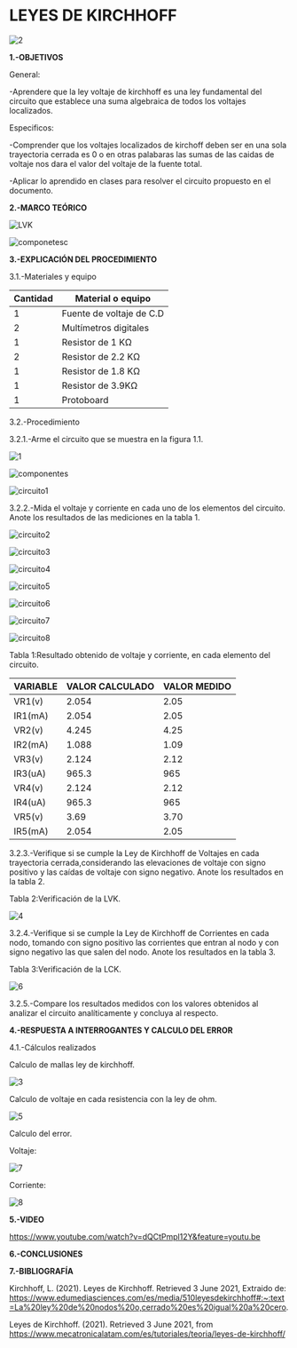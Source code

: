 # LEYES DE KIRCHHOFF
![2](https://user-images.githubusercontent.com/75336529/120421079-42ffc300-c32b-11eb-9c18-dc67a5372d97.PNG)


**1.-OBJETIVOS**

General:

-Aprendere que la ley voltaje de kirchhoff es una ley fundamental del circuito que establece una suma algebraica de todos los voltajes localizados.

Especificos:

-Comprender que los voltajes localizados de kirchoff deben ser en una sola trayectoria cerrada es 0 o en otras palabaras las sumas de las caidas de voltaje nos dara el valor del voltaje de la fuente total.

-Aplicar lo aprendido en clases para resolver el circuito propuesto en el documento.


**2.-MARCO TEÓRICO**

![LVK](https://user-images.githubusercontent.com/75336529/120564920-96c4e780-c3d1-11eb-9cb0-f38381bd9d4a.jpeg)

![componetesc](https://user-images.githubusercontent.com/75336529/120583977-c20cfe00-c3f4-11eb-9f51-fff886bc722a.jpeg)

**3.-EXPLICACIÓN DEL PROCEDIMIENTO**

3.1.-Materiales y equipo

|Cantidad|Material o equipo|
|---|---|
|1|Fuente de voltaje de C.D|
|2|Multímetros digitales|
|1|Resistor de 1 KΩ|
|2|Resistor de 2.2 KΩ|
|1|Resistor de 1.8 KΩ|
|1|Resistor de 3.9KΩ|
|1|Protoboard|

3.2.-Procedimiento 

3.2.1.-Arme el circuito que se muestra en la figura 1.1.

![1](https://user-images.githubusercontent.com/75336529/120404357-cd382f00-c30b-11eb-848f-b3031e5714e2.PNG)

![componentes](https://user-images.githubusercontent.com/75336529/120531253-0cb25a00-c3a4-11eb-8e50-f74302905308.jpeg)

![circuito1](https://user-images.githubusercontent.com/75336529/120531282-1471fe80-c3a4-11eb-951f-d43144fbd438.jpeg)

3.2.2.-Mida el voltaje y corriente en cada uno de los elementos del circuito. Anote los resultados de las mediciones en la tabla 1.

![circuito2](https://user-images.githubusercontent.com/75336529/120531287-15a32b80-c3a4-11eb-9adf-6c43458dba2c.jpeg)

![circuito3](https://user-images.githubusercontent.com/75336529/120531296-176cef00-c3a4-11eb-9481-d677d3659998.jpeg)

![circuito4](https://user-images.githubusercontent.com/75336529/120531302-189e1c00-c3a4-11eb-9193-28413bb80fc6.jpeg)

![circuito5](https://user-images.githubusercontent.com/75336529/120531307-1a67df80-c3a4-11eb-8caa-833791c1fbe3.jpeg)

![circuito6](https://user-images.githubusercontent.com/75336529/120531313-1b990c80-c3a4-11eb-8d49-1d447a33fc13.jpeg)

![circuito7](https://user-images.githubusercontent.com/75336529/120531319-1cca3980-c3a4-11eb-8288-029e03e98aef.jpeg)

![circuito8](https://user-images.githubusercontent.com/75336529/120531265-11770e00-c3a4-11eb-96dd-adb7bed2f326.jpeg)

Tabla 1:Resultado obtenido de voltaje y corriente, en cada elemento del circuito.

|VARIABLE|VALOR CALCULADO|VALOR MEDIDO|
|---|---|---|
|VR1(v)|2.054 | 2.05|
|IR1(mA)|2.054 |2.05|
|VR2(v)|4.245 |4.25|
|IR2(mA)|1.088 |1.09|
|VR3(v)| 2.124|2.12|
|IR3(uA)|965.3 |965|
|VR4(v)|2.124 |2.12|
|IR4(uA)|965.3 |965|
|VR5(v)|3.69 |3.70|
|IR5(mA)|2.054|2.05|

3.2.3.-Verifique si se cumple la Ley de Kirchhoff de Voltajes en cada trayectoria cerrada,considerando las elevaciones de voltaje con signo positivo y las caídas de voltaje con signo negativo. Anote los resultados en la tabla 2.

Tabla 2:Verificación de la LVK.

![4](https://user-images.githubusercontent.com/75336529/120564771-42ba0300-c3d1-11eb-8653-f823fd796da8.PNG)

3.2.4.-Verifique si se cumple la Ley de Kirchhoff de Corrientes en cada nodo, tomando con signo positivo las corrientes que entran al nodo y con signo negativo las que salen del nodo. Anote los resultados en la tabla 3.

Tabla 3:Verificación de la LCK.

![6](https://user-images.githubusercontent.com/75336529/120582505-2d090580-c3f2-11eb-890d-f72283738c28.PNG)

3.2.5.-Compare los resultados medidos con los valores obtenidos al analizar el circuito analíticamente y concluya al respecto.

**4.-RESPUESTA A INTERROGANTES Y CALCULO DEL ERROR**

4.1.-Cálculos realizados

  Calculo de mallas ley de kirchhoff.
  
  ![3](https://user-images.githubusercontent.com/75336529/120528886-8ac13180-c3a1-11eb-981c-8bd9578cf7af.PNG)
  
  Calculo de voltaje en cada resistencia con la ley de ohm.
  
  ![5](https://user-images.githubusercontent.com/75336529/120565911-b230f200-c3d3-11eb-84fb-cabd5cfa1529.PNG)
  
  Calculo del error.
  
  Voltaje:
  
  ![7](https://user-images.githubusercontent.com/75336529/120583657-4a3ed380-c3f4-11eb-98f3-ce3a60119c0f.PNG)

  Corriente:
  
  ![8](https://user-images.githubusercontent.com/75336529/120583673-5165e180-c3f4-11eb-95d9-046fccea1f14.PNG)
  
  
**5.-VIDEO**

https://www.youtube.com/watch?v=dQCtPmpl12Y&feature=youtu.be

**6.-CONCLUSIONES**

**7.-BIBLIOGRAFÍA**

Kirchhoff, L. (2021). Leyes de Kirchhoff. Retrieved 3 June 2021, Extraido de: https://www.edumediasciences.com/es/media/510leyesdekirchhoff#:~:text=La%20ley%20de%20nodos%20o,cerrado%20es%20igual%20a%20cero.

Leyes de Kirchhoff. (2021). Retrieved 3 June 2021, from https://www.mecatronicalatam.com/es/tutoriales/teoria/leyes-de-kirchhoff/
